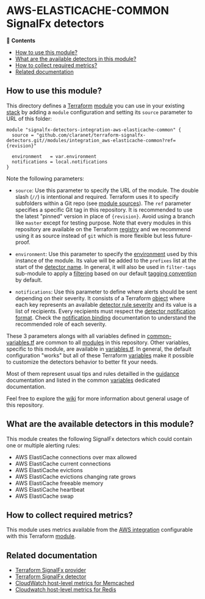 # AWS-ELASTICACHE-COMMON SignalFx detectors

<!-- START doctoc generated TOC please keep comment here to allow auto update -->
<!-- DON'T EDIT THIS SECTION, INSTEAD RE-RUN doctoc TO UPDATE -->
:link: **Contents**

- [How to use this module?](#how-to-use-this-module)
- [What are the available detectors in this module?](#what-are-the-available-detectors-in-this-module)
- [How to collect required metrics?](#how-to-collect-required-metrics)
- [Related documentation](#related-documentation)

<!-- END doctoc generated TOC please keep comment here to allow auto update -->

## How to use this module?

This directory defines a [Terraform](https://www.terraform.io/) 
[module](https://www.terraform.io/docs/modules/usage.html) you can use in your
existing [stack](https://github.com/claranet/terraform-signalfx-detectors/wiki/Getting-started#stack) by adding a 
`module` configuration and setting its `source` parameter to URL of this folder:

```hcl
module "signalfx-detectors-integration-aws-elasticache-common" {
  source = "github.com/claranet/terraform-signalfx-detectors.git//modules/integration_aws-elasticache-common?ref={revision}"

  environment   = var.environment
  notifications = local.notifications
}
```

Note the following parameters:

* `source`: Use this parameter to specify the URL of the module. The double slash (`//`) is intentional  and required. 
  Terraform uses it to specify subfolders within a Git repo (see [module
  sources](https://www.terraform.io/docs/modules/sources.html)). The `ref` parameter specifies a specific Git tag in
  this repository. It is recommended to use the latest "pinned" version in place of `{revision}`. Avoid using a branch 
  like `master` except for testing purpose. Note that every modules in this repository are available on the Terraform 
  [registry](https://registry.terraform.io/modules/claranet/detectors/signalfx) and we recommend using it as source 
  instead of `git` which is more flexible but less future-proof.

* `environment`: Use this parameter to specify the 
  [environment](https://github.com/claranet/terraform-signalfx-detectors/wiki/Getting-started#environment) used by this 
  instance of the module.
  Its value will be added to the `prefixes` list at the start of the [detector 
  name](https://github.com/claranet/terraform-signalfx-detectors/wiki/Templating#example).
  In general, it will also be used in `filter-tags` sub-module to apply a
  [filtering](https://github.com/claranet/terraform-signalfx-detectors/wiki/Guidance#filtering) based on our default 
  [tagging convention](https://github.com/claranet/terraform-signalfx-detectors/wiki/Tagging-convention) by default.

* `notifications`: Use this parameter to define where alerts should be sent depending on their severity. It consists 
  of a Terraform [object](https://www.terraform.io/docs/configuration/types.html#object-) where each key represents an 
  available [detector rule severity](https://docs.signalfx.com/en/latest/detect-alert/set-up-detectors.html#severity) 
  and its value is a list of recipients. Every recipients must respect the [detector notification 
  format](https://registry.terraform.io/providers/splunk-terraform/signalfx/latest/docs/resources/detector#notification-format).
  Check the [notification binding](https://github.com/claranet/terraform-signalfx-detectors/wiki/Notifications-binding) 
  documentation to understand the recommended role of each severity.

These 3 parameters alongs with all variables defined in [common-variables.tf](common-variables.tf) are common to all 
[modules](../) in this repository. Other variables, specific to this module, are available in 
[variables.tf](variables.tf).
In general, the default configuration "works" but all of these Terraform 
[variables](https://www.terraform.io/docs/configuration/variables.html) make it possible to 
customize the detectors behavior to better fit your needs.

Most of them represent usual tips and rules detailled in the 
[guidance](https://github.com/claranet/terraform-signalfx-detectors/wiki/Guidance) documentation and listed in the 
common [variables](https://github.com/claranet/terraform-signalfx-detectors/wiki/Variables) dedicated documentation.

Feel free to explore the [wiki](https://github.com/claranet/terraform-signalfx-detectors/wiki) for more information about 
general usage of this repository.

## What are the available detectors in this module?

This module creates the following SignalFx detectors which could contain one or multiple alerting rules:

* AWS ElastiCache connections over max allowed
* AWS ElastiCache current connections
* AWS ElastiCache evictions
* AWS ElastiCache evictions changing rate grows
* AWS ElastiCache freeable memory
* AWS ElastiCache heartbeat
* AWS ElastiCache swap

## How to collect required metrics?

This module uses metrics available from 
the [AWS integration](https://docs.signalfx.com/en/latest/integrations/amazon-web-services.html) configurable 
with this Terraform [module](https://github.com/claranet/terraform-signalfx-integrations/tree/master/cloud/aws).






## Related documentation

* [Terraform SignalFx provider](https://registry.terraform.io/providers/splunk-terraform/signalfx/latest/docs)
* [Terraform SignalFx detector](https://registry.terraform.io/providers/splunk-terraform/signalfx/latest/docs/resources/detector)
* [CloudWatch host-level metrics for Memcached](https://docs.aws.amazon.com/AmazonElastiCache/latest/mem-ug/CacheMetrics.HostLevel.html)
* [Cloudwatch host-level metrics for Redis](https://docs.aws.amazon.com/AmazonElastiCache/latest/red-ug/CacheMetrics.HostLevel.html)
